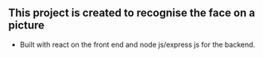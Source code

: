## This project is created to recognise the face on a picture

 - Built with react on the front end and node js/express js for the backend.